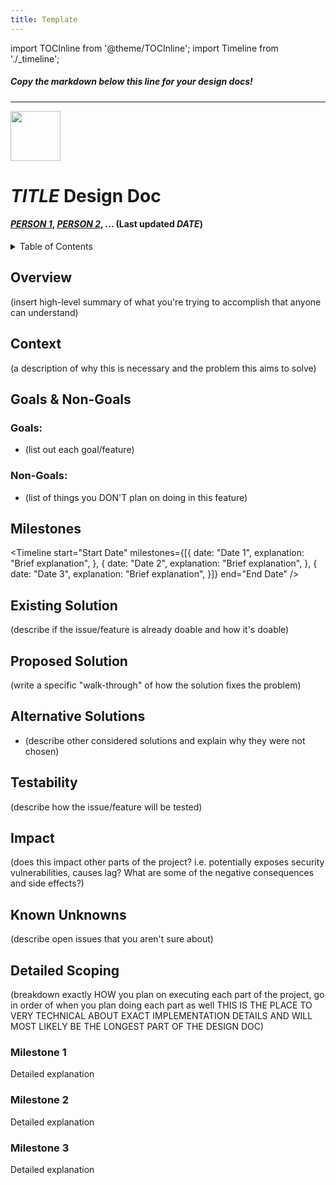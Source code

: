 ```yaml
---
title: Template
---
```



import TOCInline from '@theme/TOCInline';
import Timeline from './_timeline';


##### Copy the markdown below this line for your design docs!
---


<div style={{height: "80px", width: "100%"}}>
<img src="/img/icon.svg" width="80px" style={{float: "right"}} />
</div>


# *TITLE* Design Doc
#### *[PERSON 1](https:/ithub.com/Person1)*, *[PERSON 2](https://thub.com/Person2)*, ... (Last updated *DATE*)


<details>
    <summary>
        Table of Contents
    </summary>
    <TOCInline toc={toc} />
</details>


## Overview

(insert high-level summary of what you're trying to accomplish that anyone can understand)



## Context

(a description of why this is necessary and the problem this aims to solve)



## Goals & Non-Goals

### Goals:
- (list out each goal/feature)

### Non-Goals:
- (list of things you DON'T plan on doing in this feature)



## Milestones

<Timeline 
    start="Start Date" 
    milestones={[{
        date: "Date 1",
        explanation: "Brief explanation",
    }, {
        date: "Date 2",
        explanation: "Brief explanation",
    }, {
        date: "Date 3",
        explanation: "Brief explanation",
    }]} 
    end="End Date" />



## Existing Solution

(describe if the issue/feature is already doable and how it's doable)



## Proposed Solution

(write a specific "walk-through" of how the solution fixes the problem)



## Alternative Solutions

- (describe other considered solutions and explain why they were not chosen)



## Testability

(describe how the issue/feature will be tested)



## Impact

(does this impact other parts of the project? i.e. potentially exposes security vulnerabilities,
 causes lag? What are some of the negative consequences and side effects?)



## Known Unknowns

(describe open issues that you aren't sure about)



## Detailed Scoping

(breakdown exactly HOW you plan on executing each part of the project,
go in order of when you plan doing each part as well
THIS IS THE PLACE TO VERY TECHNICAL ABOUT EXACT IMPLEMENTATION DETAILS
AND WILL MOST LIKELY BE THE LONGEST PART OF THE DESIGN DOC)


### Milestone 1

Detailed explanation


### Milestone 2

Detailed explanation


### Milestone 3

Detailed explanation
